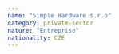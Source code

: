 ```yaml
---
name: "Simple Hardware s.r.o"
category: private-sector
nature: "Entreprise"
nationality: CZE
---
```

